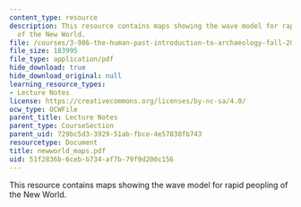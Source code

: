 ```yaml
---
content_type: resource
description: This resource contains maps showing the wave model for rapid peopling
  of the New World.
file: /courses/3-986-the-human-past-introduction-to-archaeology-fall-2006/51f2836b6cebb734af7b79f9d200c156_newworld_maps.pdf
file_size: 183995
file_type: application/pdf
hide_download: true
hide_download_original: null
learning_resource_types:
- Lecture Notes
license: https://creativecommons.org/licenses/by-nc-sa/4.0/
ocw_type: OCWFile
parent_title: Lecture Notes
parent_type: CourseSection
parent_uid: 729bc5d3-3929-51ab-fbce-4e57838fb743
resourcetype: Document
title: newworld_maps.pdf
uid: 51f2836b-6ceb-b734-af7b-79f9d200c156
---
```

This resource contains maps showing the wave model for rapid peopling of the New World.
